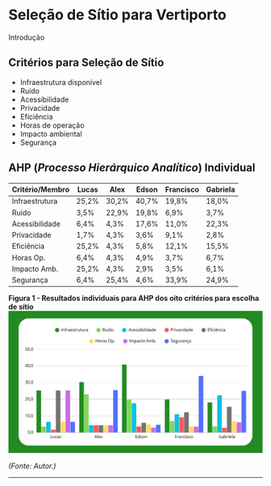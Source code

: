 # **Seleção de Sítio para Vertiporto** 

Introdução

## Critérios para Seleção de Sítio ##

- Infraestrutura disponível
- Ruído
- Acessibilidade
- Privacidade
- Eficiência
- Horas de operação
- Impacto ambiental
- Segurança

## AHP (*Processo Hierárquico Analítico*) Individual ##

| Critério/Membro  | Lucas  | Alex   | Edson  | Francisco | Gabriela |
|-----------------|--------|--------|--------|-----------|----------|
| Infraestrutura  | 25,2%  | 30,2%  | 40,7%  | 19,8%     | 18,0%    |
| Ruído          | 3,5%   | 22,9%  | 19,8%  | 6,9%      | 3,7%     |
| Acessibilidade | 6,4%   | 4,3%   | 17,6%  | 11,0%     | 22,3%    |
| Privacidade    | 1,7%   | 4,3%   | 3,6%   | 9,1%      | 2,8%     |
| Eficiência     | 25,2%  | 4,3%   | 5,8%   | 12,1%     | 15,5%    |
| Horas Op.      | 6,4%   | 4,3%   | 4,9%   | 3,7%      | 6,7%     |
| Impacto Amb.   | 25,2%  | 4,3%   | 2,9%   | 3,5%      | 6,1%     |
| Segurança      | 6,4%   | 25,4%  | 4,6%   | 33,9%     | 24,9%    |

**Figura 1 - Resultados individuais para AHP dos oito critérios para escolha de sítio**  
![Figura 1 - Resultados individuais para AHP dos oito critérios para escolha de sítio](assets/ahpindi.jpg)  

*(Fonte: Autor.)* 

---


